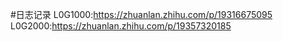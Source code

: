#日志记录
L0G1000:https://zhuanlan.zhihu.com/p/19316675095
L0G2000:https://zhuanlan.zhihu.com/p/19357320185
